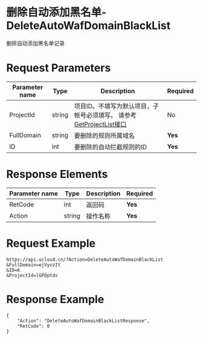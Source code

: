 # 删除自动添加黑名单-DeleteAutoWafDomainBlackList

删除自动添加黑名单记录

# Request Parameters
|Parameter name|Type|Description|Required|
|---|---|---|---|
|ProjectId|string|	项目ID。不填写为默认项目，子帐号必须填写。 请参考[GetProjectList接口](api/summary/get_project_list)|No|
|FullDomain|string|要删除的规则所属域名|**Yes**|
|ID|int|要删除的自动拦截规则的ID|**Yes**|

# Response Elements
|Parameter name|Type|Description|Required|
|---|---|---|---|
|RetCode|int|返回码|**Yes**|
|Action|string|操作名称|**Yes**|

# Request Example
```
https://api.ucloud.cn/?Action=DeleteAutoWafDomainBlackList
&FullDomain=ejVyvzIt
&ID=6
&ProjectId=lGPOptds
```

# Response Example
```
{
    "Action": "DeleteAutoWafDomainBlackListResponse", 
    "RetCode": 0
}
```

